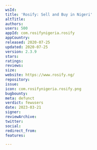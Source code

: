 ```yaml
---
wsId: 
title: 'Rosify: Sell and Buy in Nigeri'
altTitle: 
authors: 
users: 500
appId: com.rosifynigeria.rosify
appCountry: 
released: 2020-07-25
updated: 2020-07-25
version: 2.3.9
stars: 
ratings: 
reviews: 
size: 
website: https://www.rosify.ng/
repository: 
issue: 
icon: com.rosifynigeria.rosify.png
bugbounty: 
meta: defunct
verdict: fewusers
date: 2023-03-21
signer: 
reviewArchive: 
twitter: 
social: 
redirect_from: 
features: 

---
```


